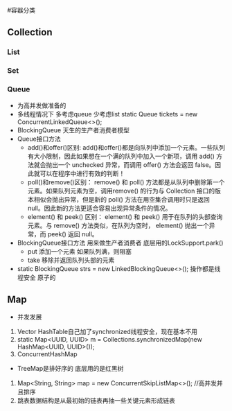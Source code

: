 #容器分类

## Collection
### List


### Set
### Queue
- 为高并发做准备的
- 多线程情况下 多考虑queue 少考虑list
static Queue<String> tickets = new ConcurrentLinkedQueue<>();
- BlockingQueue 天生的生产者消费者模型
- Queue接口方法
    - add()和offer()区别:
    add()和offer()都是向队列中添加一个元素。一些队列有大小限制，因此如果想在一个满的队列中加入一个新项，调用 add() 方法就会抛出一个 unchecked 异常，而调用 offer() 方法会返回 false。因此就可以在程序中进行有效的判断！
    - poll()和remove()区别：
    remove() 和 poll() 方法都是从队列中删除第一个元素。如果队列元素为空，调用remove() 的行为与 Collection 接口的版本相似会抛出异常，但是新的 poll() 方法在用空集合调用时只是返回 null。因此新的方法更适合容易出现异常条件的情况。
    - element() 和 peek() 区别：
    element() 和 peek() 用于在队列的头部查询元素。与 remove() 方法类似，在队列为空时， element() 抛出一个异常，而 peek() 返回 null。
- BlockingQueue接口方法 用来做生产者消费者 底层用的LockSupport.park()
    - put         添加一个元素                       如果队列满，则阻塞
    - take        移除并返回队列头部的元素    
- static BlockingQueue<String> strs = new LinkedBlockingQueue<>();
操作都是线程安全 原子的

## Map
- 并发发展
1. Vector HashTable自己加了synchronized线程安全，现在基本不用
2. static Map<UUID, UUID> m = Collections.synchronizedMap(new HashMap<UUID, UUID>());
3. ConcurrentHashMap
- TreeMap是排好序的 底层用的是红黑树
1. Map<String, String> map = new ConcurrentSkipListMap<>(); //高并发并且排序
2. 跳表数据结构是从最初始的链表再抽一些关键元素形成链表
